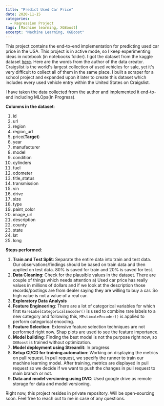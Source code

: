 ```yaml
---
title: "Predict Used Car Price"
date: 2020-11-15
categories:
  - Regression Project
tags: [Machine learning, XGBoost]
excerpt: "Machine Learning, XGBoost"
---
```


This project contains the end-to-end implementation for predicting used car price in the USA. This project is in active mode, so I keep experimenting ideas in notebook (in notebooks folder). I got the dataset from the kaggle dataset [here](https://www.kaggle.com/austinreese/craigslist-carstrucks-data). Here are the words from the author of the data creator. Craigslist is the world's largest collection of used vehicles for sale, yet it's very difficult to collect all of them in the same place. I built a scraper for a school project and expanded upon it later to create this dataset which includes every used vehicle entry within the United States on Craigslist.

I have taken the data collected from the author and implemented it end-to-end including MLOps(In Progress).

**Columns in the dataset**: 
1. id 
2. url
3. region
4. region_url
5. price(**Target**) 
6. year
7. manufacturer
8. model
9. condition
10. cylinders
11. fuel
12. odometer
13. title_status
14. transmission
15. vin
16. drive
17. size
18. type
19. paint_color
20. image_url
21. description
22. county
23. state
24. lat
25. long

**Steps performed**:

1. **Train and Test Split**: Separate the entire data into train and test data. Our observations/findings should be based on train data and then applied on test data. 80% is saved for train and 20% is saved for test.
2. **Data Cleaning**: Check for the plausible values in the dataset. There are couple of things which needs attention
    a) Used car price has really values in millions of dollars and if we look at the description those records/postings are from dealer saying they are willing to buy a car. So high value is not a value of a real car. 
3. **Exploratory Data Analysis**
4. **Feature Engineering**: There are a lot of categorical variables for which first ```RareLabelCategoricalEncoder()``` is used to combine rare labels to a new category and following this, ```MEstimateEncoder()``` is applied to perform categorical encoding.
5. **Feature Selection**: Extensive feature selection techniques are not performed right now. Shap plots are used to see the feature importance.
6. **Model building**: Finding the best model is not the purpose right now, so ```XGBoost``` is trained without optimization.
7. **Model deployment using Streamlit**: In progress
8. **Setup CI/CD for training automation**: Working on displaying the metrics on pull request. In pull request, we specify the runner to train our machine learning model. After training, metrics are displayed in pull request so we decide if we want to push the changes in pull request to main branch or not. 
9. **Data and model versioning using DVC**: Used google drive as remote storage for data and model versioning.

Right now, this project resides in private repository. Will be open-sourcing soon. Feel free to reach out to me in case of any questions.